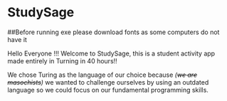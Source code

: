 # StudySage

##Before running exe please download fonts as some computers do not have it

Hello Everyone !!!
Welcome to StudySage, this is a student activity app made entirely in Turning in 40 hours!!

We chose Turing as the language of our choice because *(~~we are masochists~~)* we wanted to challenge ourselves by using an outdated language so we could focus on our fundamental programming skills.
